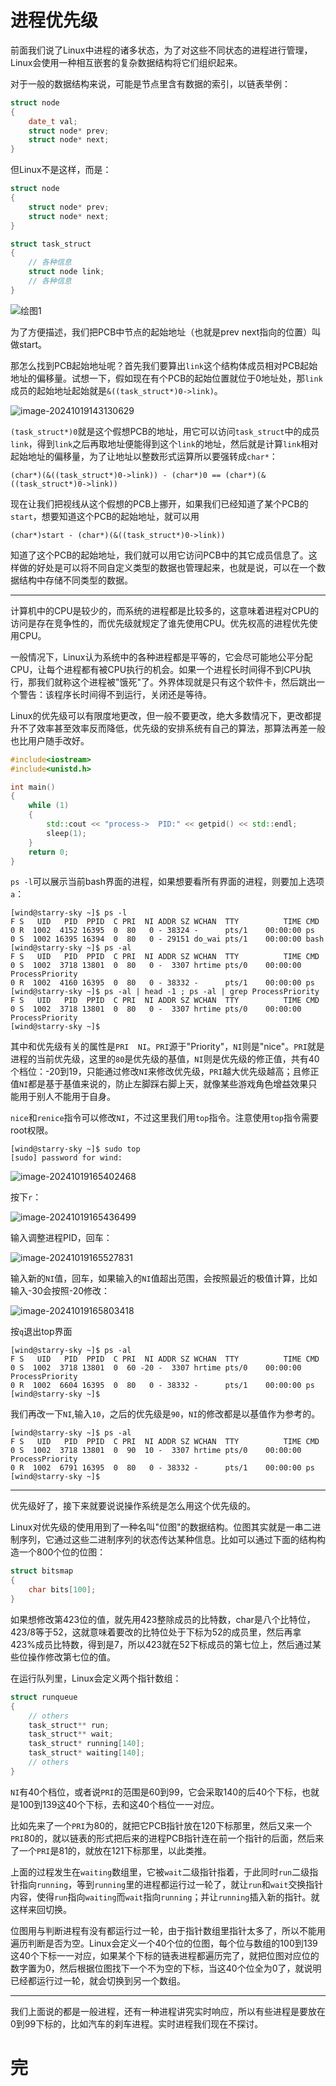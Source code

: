 # 进程优先级

前面我们说了Linux中进程的诸多状态，为了对这些不同状态的进程进行管理，Linux会使用一种相互嵌套的复杂数据结构将它们组织起来。

对于一般的数据结构来说，可能是节点里含有数据的索引，以链表举例：

```cpp
struct node
{
    date_t val;
    struct node* prev;
    struct node* next;
}
```

但Linux不是这样，而是：

```cpp
struct node
{
    struct node* prev;
    struct node* next;
}

struct task_struct
{
    // 各种信息
    struct node link;
    // 各种信息
}
```

![绘图1](https://md-wind.oss-cn-nanjing.aliyuncs.com/md/202410191417075.png)

为了方便描述，我们把PCB中节点的起始地址（也就是prev  next指向的位置）叫做start。

那怎么找到PCB起始地址呢？首先我们要算出`link`这个结构体成员相对PCB起始地址的偏移量。试想一下，假如现在有个PCB的起始位置就位于0地址处，那`link`成员的起始地址起始就是`&((task_struct*)0->link)`。

![image-20241019143130629](https://md-wind.oss-cn-nanjing.aliyuncs.com/md/202410191431742.png)

`(task_struct*)0`就是这个假想PCB的地址，用它可以访问`task_struct`中的成员`link`，得到`link`之后再取地址便能得到这个`link`的地址，然后就是计算`link`相对起始地址的偏移量，为了让地址以整数形式运算所以要强转成`char*`：

`(char*)(&((task_struct*)0->link)) - (char*)0 == (char*)(&((task_struct*)0->link))`

现在让我们把视线从这个假想的PCB上挪开，如果我们已经知道了某个PCB的`start`，想要知道这个PCB的起始地址，就可以用

`(char*)start - (char*)(&((task_struct*)0->link))`

知道了这个PCB的起始地址，我们就可以用它访问PCB中的其它成员信息了。这样做的好处是可以将不同自定义类型的数据也管理起来，也就是说，可以在一个数据结构中存储不同类型的数据。

----------------------

计算机中的CPU是较少的，而系统的进程都是比较多的，这意味着进程对CPU的访问是存在竞争性的，而优先级就规定了谁先使用CPU。优先权高的进程优先使用CPU。

一般情况下，Linux认为系统中的各种进程都是平等的，它会尽可能地公平分配CPU，让每个进程都有被CPU执行的机会。如果一个进程长时间得不到CPU执行，那我们就称这个进程被"饿死"了。外界体现就是只有这个软件卡，然后跳出一个警告：该程序长时间得不到运行，关闭还是等待。

Linux的优先级可以有限度地更改，但一般不要更改，绝大多数情况下，更改都提升不了效率甚至效率反而降低，优先级的安排系统有自己的算法，那算法再差一般也比用户随手改好。

```cpp
#include<iostream>
#include<unistd.h>

int main()
{
	while (1)
	{
		std::cout << "process->  PID:" << getpid() << std::endl;
		sleep(1);
	}
	return 0;
}
```

`ps -l`可以展示当前bash界面的进程，如果想要看所有界面的进程，则要加上选项`a`：

```shell
[wind@starry-sky ~]$ ps -l
F S   UID   PID  PPID  C PRI  NI ADDR SZ WCHAN  TTY          TIME CMD
0 R  1002  4152 16395  0  80   0 - 38324 -      pts/1    00:00:00 ps
0 S  1002 16395 16394  0  80   0 - 29151 do_wai pts/1    00:00:00 bash
[wind@starry-sky ~]$ ps -al
F S   UID   PID  PPID  C PRI  NI ADDR SZ WCHAN  TTY          TIME CMD
0 S  1002  3718 13801  0  80   0 -  3307 hrtime pts/0    00:00:00 ProcessPriority
0 R  1002  4160 16395  0  80   0 - 38332 -      pts/1    00:00:00 ps
[wind@starry-sky ~]$ ps -al | head -1 ; ps -al | grep ProcessPriority
F S   UID   PID  PPID  C PRI  NI ADDR SZ WCHAN  TTY          TIME CMD
0 S  1002  3718 13801  0  80   0 -  3307 hrtime pts/0    00:00:00 ProcessPriority
[wind@starry-sky ~]$
```

其中和优先级有关的属性是`PRI  NI`。`PRI`源于"Priority"，`NI`则是"nice"。`PRI`就是进程的当前优先级，这里的`80`是优先级的基值，`NI`则是优先级的修正值，共有40个档位：-20到19，只能通过修改`NI`来修改优先级，`PRI`越大优先级越高；且修正值`NI`都是基于基值来说的，防止左脚踩右脚上天，就像某些游戏角色增益效果只能用于别人不能用于自身。

`nice`和`renice`指令可以修改`NI`，不过这里我们用`top`指令。注意使用`top`指令需要root权限。

```shell
[wind@starry-sky ~]$ sudo top
[sudo] password for wind:
```

![image-20241019165402468](https://md-wind.oss-cn-nanjing.aliyuncs.com/md/202410191654611.png)

按下`r`：

![image-20241019165436499](https://md-wind.oss-cn-nanjing.aliyuncs.com/md/202410191654624.png)

输入调整进程PID，回车：

![image-20241019165527831](https://md-wind.oss-cn-nanjing.aliyuncs.com/md/202410191655955.png)

输入新的`NI`值，回车，如果输入的`NI`值超出范围，会按照最近的极值计算，比如输入-30会按照-20修改：

![image-20241019165803418](https://md-wind.oss-cn-nanjing.aliyuncs.com/md/202410191658532.png)

按`q`退出top界面

```shell
[wind@starry-sky ~]$ ps -al
F S   UID   PID  PPID  C PRI  NI ADDR SZ WCHAN  TTY          TIME CMD
0 S  1002  3718 13801  0  60 -20 -  3307 hrtime pts/0    00:00:00 ProcessPriority
0 R  1002  6604 16395  0  80   0 - 38332 -      pts/1    00:00:00 ps
[wind@starry-sky ~]$
```

我们再改一下`NI`,输入`10`，之后的优先级是`90`，`NI`的修改都是以基值作为参考的。

```shell
[wind@starry-sky ~]$ ps -al
F S   UID   PID  PPID  C PRI  NI ADDR SZ WCHAN  TTY          TIME CMD
0 S  1002  3718 13801  0  90  10 -  3307 hrtime pts/0    00:00:00 ProcessPriority
0 R  1002  6791 16395  0  80   0 - 38332 -      pts/1    00:00:00 ps
[wind@starry-sky ~]$
```

----------------------------

优先级好了，接下来就要说说操作系统是怎么用这个优先级的。

Linux对优先级的使用用到了一种名叫"位图"的数据结构。位图其实就是一串二进制序列，它通过这些二进制序列的状态传达某种信息。比如可以通过下面的结构构造一个800个位的位图：

```cpp
struct bitsmap
{
    char bits[100];
}
```

如果想修改第423位的值，就先用423整除成员的比特数，char是八个比特位，423/8等于52，这就意味着要改的比特位处于下标为52的成员里，然后再拿423%成员比特数，得到是7，所以423就在52下标成员的第七位上，然后通过某些位操作修改第七位的值。

在运行队列里，Linux会定义两个指针数组：

```cpp
struct runqueue
{
    // others
    task_struct** run;
    task_struct** wait;
    task_struct* running[140];
    task_struct* waiting[140];
    // others
}
```

`NI`有40个档位，或者说`PRI`的范围是60到99，它会采取140的后40个下标，也就是100到139这40个下标，去和这40个档位一一对应。

比如先来了一个`PRI`为80的，就把它PCB指针放在120下标那里，然后又来一个`PRI`80的，就以链表的形式把后来的进程PCB指针连在前一个指针的后面，然后来了一个`PRI`是81的，就放在121下标那里，以此类推。

上面的过程发生在`waiting`数组里，它被`wait`二级指针指着，于此同时`run`二级指针指向`running`，等到`running`里的进程都运行过一轮了，就让`run`和`wait`交换指针内容，使得`run`指向`waiting`而`wait`指向`running`；并让`running`插入新的指针。就这样来回切换。

位图用与判断进程有没有都运行过一轮，由于指针数组里指针太多了，所以不能用遍历判断是否为空。Linux会定义一个40个位的位图，每个位与数组的100到139这40个下标一一对应，如果某个下标的链表进程都遍历完了，就把位图对应位的数字置为0，然后根据位图找下一个不为空的下标，当这40个位全为0了，就说明已经都运行过一轮，就会切换到另一个数组。

---------------------------

我们上面说的都是一般进程，还有一种进程讲究实时响应，所以有些进程是要放在0到99下标的，比如汽车的刹车进程。实时进程我们现在不探讨。

# 完